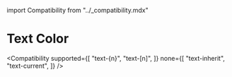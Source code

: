 import Compatibility from "../\_compatibility.mdx"

# Text Color

<Compatibility
supported={[
"text-{n}",
"text-[n]",
]}
none={[
"text-inherit",
"text-current",
]}
/>
